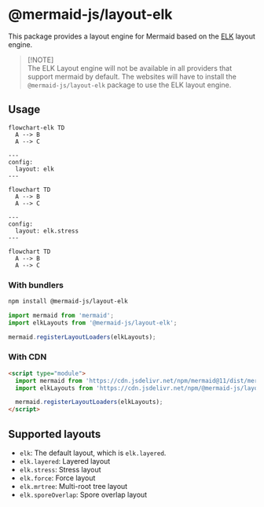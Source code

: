 # @mermaid-js/layout-elk

This package provides a layout engine for Mermaid based on the [ELK](https://www.eclipse.org/elk/) layout engine.

> \[!NOTE]\
> The ELK Layout engine will not be available in all providers that support mermaid by default.
> The websites will have to install the `@mermaid-js/layout-elk` package to use the ELK layout engine.

## Usage

```
flowchart-elk TD
  A --> B
  A --> C
```

```
---
config:
  layout: elk
---

flowchart TD
  A --> B
  A --> C
```

```
---
config:
  layout: elk.stress
---

flowchart TD
  A --> B
  A --> C
```

### With bundlers

```sh
npm install @mermaid-js/layout-elk
```

```ts
import mermaid from 'mermaid';
import elkLayouts from '@mermaid-js/layout-elk';

mermaid.registerLayoutLoaders(elkLayouts);
```

### With CDN

```html
<script type="module">
  import mermaid from 'https://cdn.jsdelivr.net/npm/mermaid@11/dist/mermaid.esm.min.mjs';
  import elkLayouts from 'https://cdn.jsdelivr.net/npm/@mermaid-js/layout-elk@11/dist/mermaid-layout-elk.esm.min.mjs';

  mermaid.registerLayoutLoaders(elkLayouts);
</script>
```

## Supported layouts

* `elk`: The default layout, which is `elk.layered`.
* `elk.layered`: Layered layout
* `elk.stress`: Stress layout
* `elk.force`: Force layout
* `elk.mrtree`: Multi-root tree layout
* `elk.sporeOverlap`: Spore overlap layout

<!-- TODO: Add images for these layouts, as GitHub doesn't support natively -->
